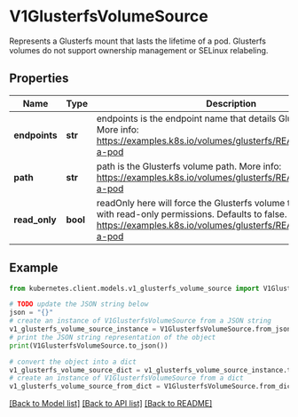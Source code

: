 # V1GlusterfsVolumeSource

Represents a Glusterfs mount that lasts the lifetime of a pod. Glusterfs volumes do not support ownership management or SELinux relabeling.

## Properties

Name | Type | Description | Notes
------------ | ------------- | ------------- | -------------
**endpoints** | **str** | endpoints is the endpoint name that details Glusterfs topology. More info: https://examples.k8s.io/volumes/glusterfs/README.md#create-a-pod | 
**path** | **str** | path is the Glusterfs volume path. More info: https://examples.k8s.io/volumes/glusterfs/README.md#create-a-pod | 
**read_only** | **bool** | readOnly here will force the Glusterfs volume to be mounted with read-only permissions. Defaults to false. More info: https://examples.k8s.io/volumes/glusterfs/README.md#create-a-pod | [optional] 

## Example

```python
from kubernetes.client.models.v1_glusterfs_volume_source import V1GlusterfsVolumeSource

# TODO update the JSON string below
json = "{}"
# create an instance of V1GlusterfsVolumeSource from a JSON string
v1_glusterfs_volume_source_instance = V1GlusterfsVolumeSource.from_json(json)
# print the JSON string representation of the object
print(V1GlusterfsVolumeSource.to_json())

# convert the object into a dict
v1_glusterfs_volume_source_dict = v1_glusterfs_volume_source_instance.to_dict()
# create an instance of V1GlusterfsVolumeSource from a dict
v1_glusterfs_volume_source_from_dict = V1GlusterfsVolumeSource.from_dict(v1_glusterfs_volume_source_dict)
```
[[Back to Model list]](../README.md#documentation-for-models) [[Back to API list]](../README.md#documentation-for-api-endpoints) [[Back to README]](../README.md)


